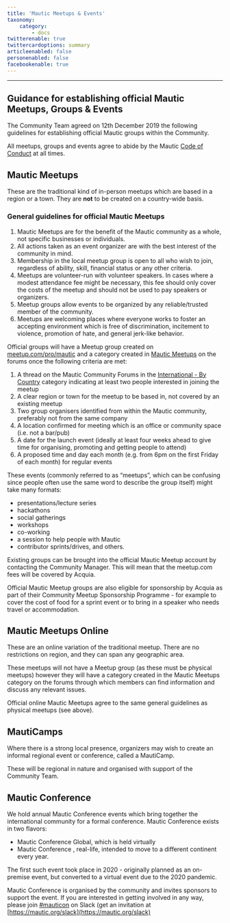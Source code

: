 ```yaml
---
title: 'Mautic Meetups & Events'
taxonomy:
    category:
        - docs
twitterenable: true
twittercardoptions: summary
articleenabled: false
personenabled: false
facebookenable: true
---
```


---
## Guidance for establishing official Mautic Meetups, Groups & Events

The Community Team agreed on 12th December 2019 the following guidelines for establishing official Mautic groups within the Community.

All meetups, groups and events agree to abide by the Mautic [Code of Conduct](https://www.mautic.org/code-of-conduct/) at all times.

## Mautic Meetups
These are the traditional kind of in-person meetups which are based in a region or a town. They are **not** to be created on a country-wide basis.

### General guidelines for official Mautic Meetups

1. Mautic Meetups are for the benefit of the Mautic community as a whole, not specific businesses or individuals. 
2. All actions taken as an event organizer are with the best interest of the community in mind.
3. Membership in the local meetup group is open to all who wish to join, regardless of ability, skill, financial status or any other criteria.
4. Meetups are volunteer-run with volunteer speakers. In cases where a modest attendance fee might be necessary, this fee should only cover the costs of the meetup and should not be used to pay speakers or organizers.
5. Meetup groups allow events to be organized by any reliable/trusted member of the community.
6. Meetups are welcoming places where everyone works to foster an accepting environment which is free of discrimination, incitement to violence, promotion of hate, and general jerk-like behavior.


Official groups will have a Meetup group created on [meetup.com/pro/mautic](https://meetup.com/pro/mautic) and a category created in [Mautic Meetups](https://forum.mautic.org/c/mautic-meetups/7) on the forums once the following criteria are met:

1. A thread on the Mautic Community Forums in the [International - By Country](https://forum.mautic.org/c/international-by-country) category indicating at least two people interested in joining the meetup
2. A clear region or town for the meetup to be based in, not covered by an existing meetup
3. Two group organisers identified from within the Mautic community, preferably not from the same company
4. A location confirmed for meeting which is an office or community space (i.e. not a bar/pub)
5. A date for the launch event (ideally at least four weeks ahead to give time for organising, promoting and getting people to attend)
6. A proposed time and day each month (e.g. from 6pm on the first Friday of each month) for regular events

These events (commonly referred to as “meetups”, which can be confusing since people often use the same word to describe the group itself) might take many formats:
* presentations/lecture series
* hackathons
* social gatherings
* workshops
* co-working
* a session to help people with Mautic
* contributor sprints/drives, and others.

Existing groups can be brought into the official Mautic Meetup account by contacting the Community Manager. This will mean that the meetup.com fees will be covered by Acquia.

Official Mautic Meetup groups are also eligible for sponsorship by Acquia as part of their Community Meetup Sponsorship Programme - for example to cover the cost of food for a sprint event or to bring in a speaker who needs travel or accommodation.

## Mautic Meetups Online
These are an online variation of the traditional meetup. There are no restrictions on region, and they can span any geographic area. 

These meetups will not have a Meetup group (as these must be physical meetups) however they will have a category created in the Mautic Meetups category on the forums through which members can find information and discuss any relevant issues.  

Official online Mautic Meetups agree to the same general guidelines as physical meetups (see above).

## MautiCamps
Where there is a strong local presence, organizers may wish to create an informal regional event or conference, called a MautiCamp.  

These will be regional in nature and organised with support of the Community Team.

## Mautic Conference
We hold annual Mautic Conference events which bring together the international community for a formal conference. 
Mautic Conference exists in two flavors:
* Mautic Conference Global, which is held virtually
* Mautic Conference <Continent>, real-life, intended to move to a different continent every year.

The first such event took place in 2020 - originally planned as an on-premise event, but converted to a virtual event due to the 2020 pandemic.

Mautic Conference is organised by the community and invites sponsors to support the event.
If you are interested in getting involved in any way, please join [#mauticon](https://mautic.slack.com/archives/CA7RCS7SA) on Slack (get an invitation at [https://mautic.org/slack](https://mautic.org/slack)
